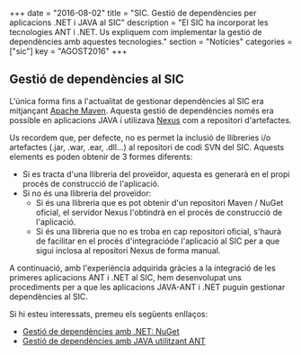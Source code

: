 +++
date        = "2016-08-02"
title       = "SIC. Gestió de dependències per aplicacions .NET i JAVA al SIC"
description = "El SIC ha incorporat les tecnologies ANT i .NET. Us expliquem com implementar la gestió de dependències amb aquestes tecnologies."
section     = "Notícies"
categories  = ["sic"]
key         = "AGOST2016"
+++

## Gestió de dependències al SIC

L'única forma fins a l'actualitat de gestionar dependències al SIC era mitjançant [Apache Maven](http://maven.apache.org/). Aquesta gestió de dependències només era possible en aplicacions JAVA i utilizava [Nexus](http://www.sonatype.com/download-oss-sonatype) com a repositori d'artefactes.

Us recordem que, per defecte, no es permet la inclusió de llibreries i/o artefactes (.jar, .war, .ear, .dll...) al repositori de codi SVN del SIC. Aquests elements es poden obtenir de 3 formes diferents:

* Si es tracta d'una llibreria del proveïdor, aquesta es generarà en el propi procés de construcció de l'aplicació.
* Si no és una llibreria del proveïdor:
	* Si és una llibreria que es pot obtenir d'un repositori Maven / NuGet oficial, el servidor Nexus l'obtindrà en el procés  de construcció de l'aplicació.
	* Si és una llibreria que no es troba en cap repositori oficial, s'haurà de facilitar en el procés d'integracióde l'aplicació al SIC per a que sigui inclosa al repositori Nexus de forma manual.

A continuació, amb l'experiència adquirida gràcies a la integració de les primeres aplicacions ANT i .NET al SIC, hem desenvolupat uns procediments per a que les aplicacions JAVA-ANT i .NET puguin gestionar dependències al SIC.

Si hi esteu interessats, premeu els següents enllaços:

* [Gestió de dependències amb .NET: NuGet](/noticies/2016-08-02-SIC-Gestio-Dependencies-dotNET)
* [Gestió de dependències amb JAVA utilitzant ANT](/noticies/2016-08-02-SIC-Gestio-Dependencies-ANT)

